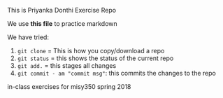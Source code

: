 This is Priyanka Donthi Exercise Repo

We use **this file** to practice markdown

We have tried:
1. `git clone` = This is how you copy/download a repo
2. `git status` = this shows the status of the current repo
3. `git add.` = this stages all changes
4. `git commit - am "commit msg"`: this commits the changes to the repo


in-class exercises for misy350 spring 2018
